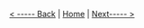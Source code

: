 [< ----- Back](../Step1/Step1.md)       |          [Home](../README.md)         |         [Next----- >](../Step3/Step3.md) 